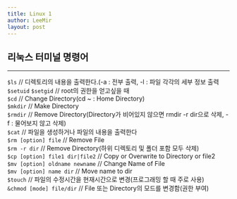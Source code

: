 ```yaml
---
title: Linux 1
author: LeeMir
layout: post
---
```

## 리눅스 터미널 명령어
- - -

`$ls` // 디렉토리의 내용을 출력한다.(-a : 전부 출력, -l : 파일 각각의  세부 정보 출력<br>
`$setuid` `$setgid` // root의 권한을 얻고싶을 때<br>
`$cd` // Change Directory(cd ~ : Home Directory)<br>
`$mkdir` // Make Directory<br>
`$rmdir` // Remove Directory(Directory가 비어있지 않으면   rmdir -r dir으로 삭제, -f : 물어보지 않고 삭제)<br>
`$cat` // 파일을 생성하거나 파일의 내용을 출력한다<br>
`$rm [option] file` // Remove File<br>
`$rm -r dir` // Remove Directory(하위 디렉토리 및 폴더 포함 모두 삭제)<br>
`$cp [option] file1 dir|file2` // Copy or Overwrite to Directory or file2<br>
`$mv [option] oldname newname` // Change Name of File<br>
`$mv [option] name dir` // Move name to dir<br>
`$touch` // 파일의 수정시간을 현재시간으로 변경(프로그래밍 할 때 주로 사용)<br>
`&chmod [mode] file/dir` // File 또는 Directory의 모드를 변경함(권한 부여)
